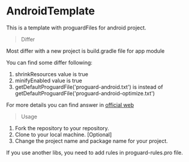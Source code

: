 # AndroidTemplate
This is a template with proguardFiles for android project.

>Differ

Most differ with a new project is build.gradle file for app module

You can find some differ following:

1. shrinkResources value is true
2. minifyEnabled value is true
3. getDefaultProguardFile('proguard-android.txt') is instead of getDefaultProguardFile('proguard-android-optimize.txt')

For more details you can find answer in [official web](https://developer.android.com/studio/build/shrink-code.html?hl=zh-cn)

>Usage

1. Fork the repository to your repository.
2. Clone to your local machine. [Optional]
3. Change the project name and package name for your project.

If you use another libs, you need to add rules in proguard-rules.pro file.